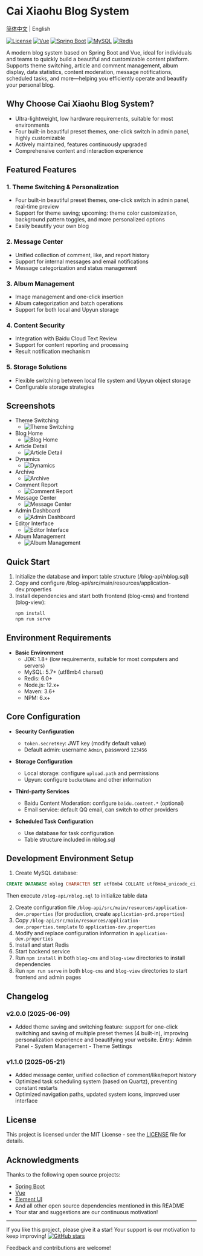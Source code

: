 # Cai Xiaohu Blog System

[简体中文](./README.md) | English

[![License](https://img.shields.io/badge/license-MIT-brightgreen.svg)](./LICENSE)
[![Vue](https://img.shields.io/badge/Vue-2.x-brightgreen.svg)](https://github.com/vuejs/vue)
[![Spring Boot](https://img.shields.io/badge/Spring%20Boot-2.2.7-brightgreen.svg)](https://github.com/spring-projects/spring-boot)
[![MySQL](https://img.shields.io/badge/MySQL-5.7+-blue.svg)](https://www.mysql.com/)
[![Redis](https://img.shields.io/badge/Redis-6.0+-red.svg)](https://redis.io/)

A modern blog system based on Spring Boot and Vue, ideal for individuals and teams to quickly build a beautiful and customizable content platform.
Supports theme switching, article and comment management, album display, data statistics, content moderation, message notifications, scheduled tasks, and more—helping you efficiently operate and beautify your personal blog.

## Why Choose Cai Xiaohu Blog System?
- Ultra-lightweight, low hardware requirements, suitable for most environments
- Four built-in beautiful preset themes, one-click switch in admin panel, highly customizable
- Actively maintained, features continuously upgraded
- Comprehensive content and interaction experience

## Featured Features

### 1. Theme Switching & Personalization
- Four built-in beautiful preset themes, one-click switch in admin panel, real-time preview
- Support for theme saving; upcoming: theme color customization, background pattern toggles, and more personalized options
- Easily beautify your own blog

### 2. Message Center
- Unified collection of comment, like, and report history
- Support for internal messages and email notifications
- Message categorization and status management

### 3. Album Management
- Image management and one-click insertion
- Album categorization and batch operations
- Support for both local and Upyun storage

### 4. Content Security
- Integration with Baidu Cloud Text Review
- Support for content reporting and processing
- Result notification mechanism

### 5. Storage Solutions
- Flexible switching between local file system and Upyun object storage
- Configurable storage strategies

## Screenshots
- Theme Switching
  - ![Theme Switching](./pic/theme-switch.png)
- Blog Home
  - ![Blog Home](./pic/blog1.jpg)
- Article Detail
  - ![Article Detail](./pic/blog2.jpg)
- Dynamics
  - ![Dynamics](./pic/blog3.jpg)
- Archive
  - ![Archive](./pic/blog4.jpg)
- Comment Report
  - ![Comment Report](./pic/report.png)
- Message Center
  - ![Message Center](./pic/msgCenter.png)
- Admin Dashboard
  - ![Admin Dashboard](./pic/cms2.jpg)
- Editor Interface
  - ![Editor Interface](./pic/cms3.png)
- Album Management
  - ![Album Management](./pic/cms4.jpg)

## Quick Start

1. Initialize the database and import table structure (/blog-api/nblog.sql)
2. Copy and configure /blog-api/src/main/resources/application-dev.properties
3. Install dependencies and start both frontend (blog-cms) and frontend (blog-view):
   ```bash
   npm install
   npm run serve
   ```

## Environment Requirements
- **Basic Environment**
  - JDK: 1.8+ (low requirements, suitable for most computers and servers)
  - MySQL: 5.7+ (utf8mb4 charset)
  - Redis: 6.0+
  - Node.js: 12.x+
  - Maven: 3.6+
  - NPM: 6.x+

## Core Configuration
- **Security Configuration**
  - `token.secretKey`: JWT key (modify default value)
  - Default admin: username `Admin`, password `123456`

- **Storage Configuration**
  - Local storage: configure `upload.path` and permissions
  - Upyun: configure `bucketName` and other information

- **Third-party Services**
  - Baidu Content Moderation: configure `baidu.content.*` (optional)
  - Email service: default QQ email, can switch to other providers

- **Scheduled Task Configuration**
  - Use database for task configuration
  - Table structure included in nblog.sql

## Development Environment Setup
1. Create MySQL database:
```sql
CREATE DATABASE nblog CHARACTER SET utf8mb4 COLLATE utf8mb4_unicode_ci;
```
Then execute `/blog-api/nblog.sql` to initialize table data

2. Create configuration file `/blog-api/src/main/resources/application-dev.properties` (for production, create `application-prd.properties`)
3. Copy `/blog-api/src/main/resources/application-dev.properties.template` to `application-dev.properties`
4. Modify and replace configuration information in `application-dev.properties`
5. Install and start Redis
6. Start backend service
7. Run `npm install` in both `blog-cms` and `blog-view` directories to install dependencies
8. Run `npm run serve` in both `blog-cms` and `blog-view` directories to start frontend and admin pages

## Changelog

### v2.0.0 (2025-06-09)
- Added theme saving and switching feature: support for one-click switching and saving of multiple preset themes (4 built-in), improving personalization experience and beautifying your website. Entry: Admin Panel - System Management - Theme Settings

### v1.1.0 (2025-05-21)
- Added message center, unified collection of comment/like/report history
- Optimized task scheduling system (based on Quartz), preventing constant restarts
- Optimized navigation paths, updated system icons, improved user interface

## License

This project is licensed under the MIT License - see the [LICENSE](./LICENSE) file for details.

## Acknowledgments

Thanks to the following open source projects:
- [Spring Boot](https://github.com/spring-projects/spring-boot)
- [Vue](https://github.com/vuejs/vue)
- [Element UI](https://github.com/ElemeFE/element)
- And all other open source dependencies mentioned in this README
- Your star and suggestions are our continuous motivation!

---
If you like this project, please give it a star! Your support is our motivation to keep improving! [![GitHub stars](https://img.shields.io/github/stars/caixiaohu/blog.svg?style=social)](https://github.com/caixiaohu/blog)

Feedback and contributions are welcome! 